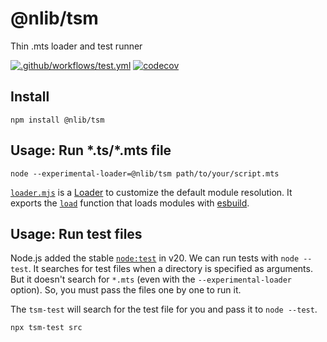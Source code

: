 # @nlib/tsm

Thin .mts loader and test runner

[![.github/workflows/test.yml](https://github.com/nlibjs/tsm/actions/workflows/test.yml/badge.svg)](https://github.com/nlibjs/tsm/actions/workflows/test.yml)
[![codecov](https://codecov.io/gh/nlibjs/tsm/graph/badge.svg?token=5fr51K5wli)](https://codecov.io/gh/nlibjs/tsm)

## Install

```
npm install @nlib/tsm
```

## Usage: Run \*.ts/\*.mts file

```
node --experimental-loader=@nlib/tsm path/to/your/script.mts
```

[`loader.mjs`](./loader.mjs) is a [Loader](https://nodejs.org/api/esm.html#loaders) to customize the default module resolution. It exports the [`load`](https://nodejs.org/api/esm.html#loadurl-context-nextload) function that loads modules with [esbuild](https://esbuild.github.io/).

## Usage: Run test files

Node.js added the stable [`node:test`](https://nodejs.org/api/test.html) in v20. We can run tests with `node --test`. It searches for test files when a directory is specified as arguments. But it doesn't search for `*.mts` (even with the `--experimental-loader` option). So, you must pass the files one by one to run it.

The `tsm-test` will search for the test file for you and pass it to `node --test`.

```sh
npx tsm-test src
```
